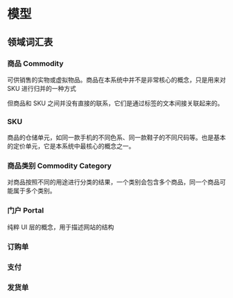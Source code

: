 # 模型

## 领域词汇表

### 商品 Commodity

可供销售的实物或虚拟物品。商品在本系统中并不是非常核心的概念，只是用来对 SKU 进行归并的一种方式

但商品和 SKU 之间并没有直接的联系，它们是通过标签的文本间接关联起来的。

### SKU

商品的仓储单元，如同一款手机的不同色系、同一款鞋子的不同尺码等。也是基本的定价单元，它是本系统中最核心的概念之一。

### 商品类别 Commodity Category

对商品按照不同的用途进行分类的结果，一个类别会包含多个商品，同一个商品可能属于多个类别。

### 门户 Portal

纯粹 UI 层的概念，用于描述网站的结构

### 订购单

### 支付

### 发货单

###   
